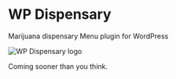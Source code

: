 # WP Dispensary
Marijuana dispensary Menu plugin for WordPress

![WP Dispensary logo](https://www.wpdispensary.com/wp-content/uploads/2015/10/wpdispensary-logo.png)

Coming sooner than you think.
